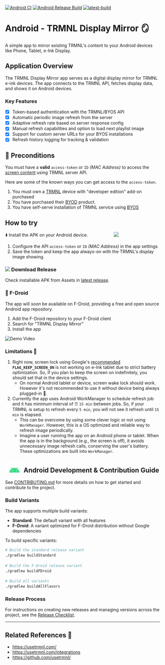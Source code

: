 [![Android CI](https://github.com/usetrmnl/trmnl-android/actions/workflows/android.yml/badge.svg)](https://github.com/usetrmnl/trmnl-android/actions/workflows/android.yml) [![Android Release Build](https://github.com/usetrmnl/trmnl-android/actions/workflows/android-release.yml/badge.svg)](https://github.com/usetrmnl/trmnl-android/actions/workflows/android-release.yml) [![latest-build](https://badgen.net/github/release/usetrmnl/trmnl-android?label=Latest%20Build)](https://github.com/usetrmnl/trmnl-android/releases/latest)

# Android - TRMNL Display Mirror 🪞
A simple app to mirror existing TRMNL's content to your Android devices like Phone, Tablet, e-Ink Display.

## Application Overview

The TRMNL Display Mirror app serves as a digital display mirror for TRMNL e-ink devices. The app connects to the TRMNL API, fetches display data, and shows it on Android devices.

### Key Features

- [x] Token-based authentication with the TRMNL/BYOS API
- [x] Automatic periodic image refresh from the server
- [x] Adaptive refresh rate based on server response config
- [x] Manual refresh capabilities and option to load next playlist image
- [x] Support for custom server URLs for your BYOS installations
- [x] Refresh history logging for tracking & validation

## 📜 Preconditions
You must have a **valid** `access-token` or `ID` _(MAC Address)_ to access the [screen content](https://docs.usetrmnl.com/go/private-api/fetch-screen-content) using TRMNL server API.

Here are some of the known ways you can get access to the `access-token`.

1. You must own a [TRMNL](https://usetrmnl.com/) device with "developer edition" add-on purchased
2. You have purchased their [BYOD](https://docs.usetrmnl.com/go/diy/byod) product.
3. You have self-serve installation of TRMNL service using [BYOS](https://docs.usetrmnl.com/go/diy/byos)


## How to try
⬇️ Install the APK on your Android device.
<img src="https://github.com/user-attachments/assets/6ec04cf5-b72c-429a-a435-406f0051d221" align="right" width="150">
1. Configure the API `access-token` or `ID` _(MAC Address)_ in the app settings
2. Save the token and keep the app always-on with the TRMNL's display image showing.

### <img src="https://github.com/user-attachments/assets/64b4b132-a885-4783-98e3-c201bae6ccff" width="25"> Download Release
Check installable APK from Assets in [latest release](https://github.com/usetrmnl/trmnl-android/releases).

### 📱 F-Droid
The app will *soon* be available on F-Droid, providing a free and open source Android app repository.
1. Add the F-Droid repository to your F-Droid client
2. Search for "TRMNL Display Mirror"
3. Install the app

<img alt="Demo Video" src="https://github.com/user-attachments/assets/2e3fcdef-2681-4c06-9372-2ad98131fb3c" width="500">  

### Limitations 🚧
1. Right now, screen lock using Google's [recommended](https://developer.android.com/develop/background-work/background-tasks/awake/screen-on) **`FLAG_KEEP_SCREEN_ON`** is not working on e-Ink tablet due to strict battery optimization. So, if you plan to keep the screen on indefinitely, you should set that in the device settings.
    * On normal Android tablet or device, screen wake lock should work. However it's not recommended to use it without device being always plugged-in 🔌.
2. Currently the app uses Android WorkManager to schedule refresh job and it has minimum interval of ⏰ `15 min` between jobs. So, if your TRMNL is setup to refresh every `5 min`, you will not see it refresh until `15 min` is elapsed.
    * This can be overcome by using some clever logic or not using `WorkManager`. However, this is a OS optimized and reliable way to refresh image periodically.
    * Imagine a user running the app on an Android phone or tablet. When the app is in the background (e.g., the screen is off), it avoids unnecessary image refresh calls, conserving the user's battery. These optimizations are built into `WorkManager`.



## <img src="project-resources/logo/android-logo-head.svg" width="60" alt="android logo"/>Android Development & Contribution Guide
See [CONTRIBUTING.md](CONTRIBUTING.md) for more details on how to get started and contribute to the project.

### Build Variants
The app supports multiple build variants:
- **Standard**: The default variant with all features
- **F-Droid**: A variant optimized for F-Droid distribution without Google dependencies

To build specific variants:
```bash
# Build the standard release variant
./gradlew buildStandard

# Build the F-Droid release variant
./gradlew buildFDroid

# Build all variants
./gradlew buildAllFlavors
```

### Release Process

For instructions on creating new releases and managing versions across the project, see the [Release Checklist](RELEASE_CHECKLIST.md).

---

## Related References 📖
* https://usetrmnl.com/
* https://usetrmnl.com/integrations
* https://github.com/usetrmnl/
